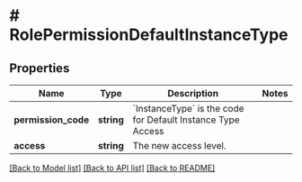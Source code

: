 # # RolePermissionDefaultInstanceType

## Properties

Name | Type | Description | Notes
------------ | ------------- | ------------- | -------------
**permission_code** | **string** | &#x60;InstanceType&#x60; is the code for Default Instance Type Access |
**access** | **string** | The new access level. |

[[Back to Model list]](../../README.md#models) [[Back to API list]](../../README.md#endpoints) [[Back to README]](../../README.md)
